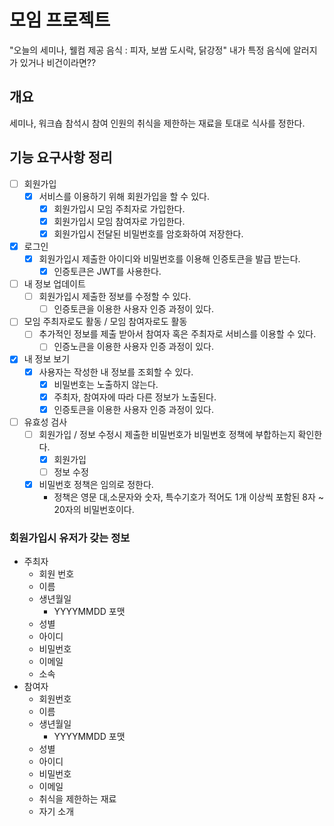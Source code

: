 # 모임 프로젝트

"오늘의 세미나, 웰컴 제공 음식 : 피자, 보쌈 도시락, 닭강정"
내가 특정 음식에 알러지가 있거나 비건이라면??

## 개요

세미나, 워크숍 참석시 참여 인원의 취식을 제한하는 재료을 토대로 식사를 정한다.

## 기능 요구사항 정리

- [ ] 회원가입
    - [x] 서비스를 이용하기 위해 회원가입을 할 수 있다.
        - [x] 회원가입시 모임 주최자로 가입한다.
        - [x] 회원가입시 모임 참여자로 가입한다.
        - [x] 회원가입시 전달된 비밀번호를 암호화하여 저장한다.
- [x] 로그인
    - [x] 회원가입시 제출한 아이디와 비밀번호를 이용해 인증토큰을 발급 받는다.
        - [x] 인증토큰은 JWT를 사용한다.
- [ ] 내 정보 업데이트
    - [ ] 회원가입시 제출한 정보를 수정할 수 있다.
        - [ ] 인증토큰을 이용한 사용자 인증 과정이 있다.
- [ ] 모임 주최자로도 활동 / 모임 참여자로도 활동
    - [ ] 추가적인 정보를 제출 받아서 참여자 혹은 주최자로 서비스를 이용할 수 있다.
        - [ ] 인증노큰을 이용한 사용자 인증 과정이 있다.
- [x] 내 정보 보기
    - [x] 사용자는 작성한 내 정보를 조회할 수 있다.
        - [x] 비밀번호는 노출하지 않는다.
        - [x] 주최자, 참여자에 따라 다른 정보가 노출된다.
        - [x] 인증토큰을 이용한 사용자 인증 과정이 있다.
- [ ] 유효성 검사
    - [ ] 회원가입 / 정보 수정시 제출한 비밀번호가 비밀번호 정책에 부합하는지 확인한다.
        - [x] 회원가입
        - [ ] 정보 수정
    - [x] 비밀번호 정책은 임의로 정한다.
        - 정책은 영문 대,소문자와 숫자, 특수기호가 적어도 1개 이상씩 포함된 8자 ~ 20자의 비밀번호이다.

### 회원가입시 유저가 갖는 정보

- 주최자
    - 회원 번호
    - 이름
    - 생년월일
        - YYYYMMDD 포맷
    - 성별
    - 아이디
    - 비밀번호
    - 이메일
    - 소속
- 참여자
    - 회원번호
    - 이름
    - 생년월일
        - YYYYMMDD 포맷
    - 성별
    - 아이디
    - 비밀번호
    - 이메일
    - 취식을 제한하는 재료
    - 자기 소개